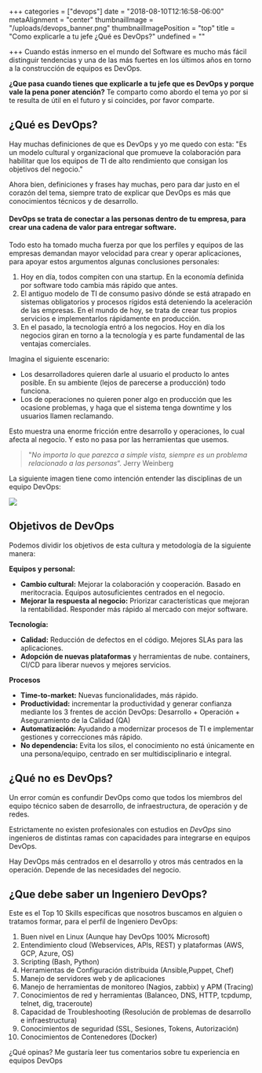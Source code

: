 +++
categories = ["devops"]
date = "2018-08-10T12:16:58-06:00"
metaAlignment = "center"
thumbnailImage = "/uploads/devops_banner.png"
thumbnailImagePosition = "top"
title = "Como explicarle a tu jefe ¿Qué es DevOps?"
undefined = ""

+++
Cuando estás inmerso en el mundo del Software es mucho más fácil distinguir tendencias y una de las más fuertes en los últimos años  en torno a la construcción de equipos es DevOps.

**¿Que pasa cuando tienes que explicarle a tu jefe que es DevOps y porque vale la pena poner atención?** Te comparto como abordo el tema yo por si te resulta de útil en el futuro y si coincides, por favor comparte.

## ¿Qué es DevOps?

Hay muchas definiciones de que es DevOps y yo me quedo con esta: "Es un modelo cultural y organizacional que promueve la colaboración para habilitar que los equipos de TI de alto rendimiento que consigan los objetivos del negocio."

Ahora bien, definiciones y frases hay muchas, pero para dar justo en el corazón del tema, siempre trato de explicar que  DevOps es más que conocimientos técnicos y de desarrollo.

#### **DevOps se trata de conectar a las personas dentro de tu empresa, para crear una cadena de valor para entregar software.**

Todo esto ha tomado mucha fuerza por que los perfiles y equipos de las empresas demandan mayor velocidad para crear y operar aplicaciones, para apoyar estos argumentos algunas conclusiones personales:

1. Hoy en día, todos compiten con una startup. En la economía definida por software todo cambia más rápido que antes.
2. El antiguo modelo de TI de consumo pasivo dónde se está atrapado en sistemas obligatorios y procesos rígidos está deteniendo la aceleración de las empresas.  En el mundo de hoy, se trata de crear tus propios servicios e implementarlos rápidamente en producción.
3. En el pasado, la tecnología entró a los negocios. Hoy en día los negocios giran en torno a la tecnología y es parte fundamental de las ventajas comerciales.

Imagina el siguiente escenario:

* Los desarrolladores quieren darle al usuario el producto lo antes posible. En su ambiente (lejos de parecerse a producción) todo funciona.
* Los de operaciones no quieren poner algo en producción que les ocasione problemas, y haga que el sistema tenga downtime y los usuarios llamen reclamando.

Esto muestra una enorme fricción entre desarrollo y operaciones, lo cual afecta al negocio. Y esto no pasa por las herramientas que usemos.

> "_No importa lo que parezca a simple vista, siempre es un problema relacionado a las personas_“.  Jerry Weinberg

La siguiente imagen tiene como intención entender las disciplinas de un equipo DevOps:

![](/uploads/Untitled(3).png)

## Objetivos de DevOps

Podemos dividir los objetivos de esta cultura y metodología de la siguiente manera:

**Equipos y personal:**

* **Cambio cultural:** Mejorar la colaboración y cooperación. Basado en meritocracia. Equipos autosuficientes centrados en el negocio.
* **Mejorar la respuesta al negocio:** Priorizar características que mejoran la rentabilidad. Responder más rápido al mercado con mejor software.

**Tecnología:**

* **Calidad:** Reducción de defectos en el código. Mejores SLAs para las aplicaciones.
* **Adopción de nuevas plataformas** y herramientas de nube. containers, CI/CD para liberar nuevos y mejores servicios.

**Procesos**

* **Time-to-market:** Nuevas funcionalidades, más rápido.
* **Productividad:** incrementar la productividad y generar confianza mediante los 3 frentes de acción DevOps: Desarrollo + Operación + Aseguramiento de la Calidad (QA)
* **Automatización:** Ayudando a modernizar procesos de TI e implementar gestiones y correcciones más rápido.
* **No dependencia:** Evita los silos, el conocimiento no está únicamente en una persona/equipo, centrado en ser multidisciplinario e integral.

## ¿Qué no es DevOps?

Un error común es confundir DevOps como que todos los miembros del equipo técnico saben de desarrollo, de infraestructura, de operación y de redes.

Estrictamente no existen profesionales con estudios en _DevOps_ sino ingenieros de distintas ramas con capacidades para integrarse en equipos DevOps.

Hay DevOps más centrados en el desarrollo y otros más centrados en la operación. Depende de las necesidades del negocio.

## ¿Que debe saber un Ingeniero DevOps?

Este es el Top 10 Skills específicas que nosotros buscamos en alguien o tratamos formar, para el perfil de Ingeniero DevOps:

 1. Buen nivel en Linux  (Aunque hay DevOps 100% Microsoft)
 2. Entendimiento cloud (Webservices, APIs, REST) y plataformas (AWS, GCP, Azure, OS)
 3. Scripting (Bash, Python)
 4. Herramientas de Configuración distribuida (Ansible,Puppet, Chef)
 5. Manejo de servidores web y de aplicaciones
 6. Manejo de herramientas de monitoreo (Nagios, zabbix) y APM (Tracing)
 7. Conocimientos de red y herramientas (Balanceo, DNS, HTTP, tcpdump, telnet, dig, traceroute)
 8. Capacidad de Troubleshooting (Resolución de problemas de desarrollo e infraestructura)
 9. Conocimientos de seguridad (SSL, Sesiones, Tokens, Autorización)
10. Conocimientos de Contenedores (Docker)

¿Qué opinas? Me gustaría leer tus comentarios sobre tu experiencia en equipos DevOps
